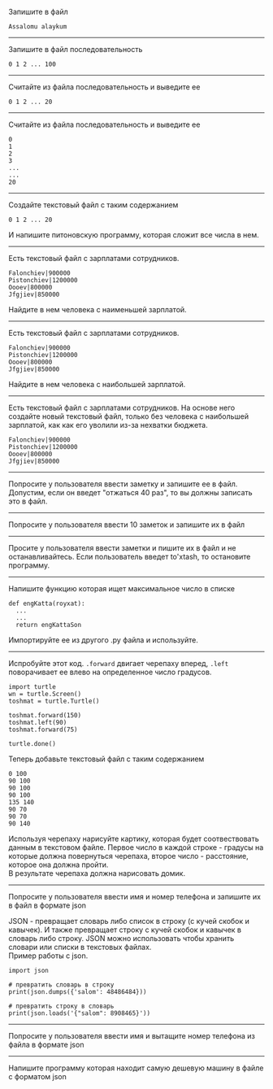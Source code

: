 Запишите в файл
```
Assalomu alaykum
```

---

Запишите в файл последовательность
```
0 1 2 ... 100
```

---

Считайте из файла последовательность и выведите ее
```
0 1 2 ... 20
```

---

Считайте из файла последовательность и выведите ее
```
0
1
2
3
...
...
20
```

---

Создайте текстовый файл с таким содержанием
```
0 1 2 ... 20
```
И напишите питоновскую программу, которая сложит все числа в нем.

---

Есть текстовый файл с зарплатами сотрудников.

```
Falonchiev|900000
Pistonchiev|1200000
Oooev|800000
Jfgjiev|850000
```

Найдите в нем человека с наименьшей зарплатой.

---

Есть текстовый файл с зарплатами сотрудников.

```
Falonchiev|900000
Pistonchiev|1200000
Oooev|800000
Jfgjiev|850000
```

Найдите в нем человека с наибольшей зарплатой.

---

Есть текстовый файл с зарплатами сотрудников. На основе него создайте новый текстовый файл, только без человека с наибольшей зарплатой, как как его уволили из-за нехватки бюджета.

```
Falonchiev|900000
Pistonchiev|1200000
Oooev|800000
Jfgjiev|850000
```

---

Попросите у пользователя ввести заметку и запишите ее в файл. Допустим, если он введет "отжаться 40 раз", то вы должны записать это в файл.

---

Попросите у пользователя ввести 10 заметок и запишите их в файл

---

Просите у пользователя ввести заметки и пишите их в файл и не останавливайтесь.
Если пользователь введет to'xtash, то остановите программу.

---

Напишите функцию которая ищет максимальное число в списке
```
def engKatta(royxat):
  ...
  ...
  return engKattaSon
```
Импортируйте ее из другого .py файла и используйте.

---

Испробуйте этот код. `.forward` двигает черепаху вперед, `.left` поворачивает ее влево на определенное число градусов.
```
import turtle
wn = turtle.Screen()
toshmat = turtle.Turtle()

toshmat.forward(150)
toshmat.left(90)
toshmat.forward(75)

turtle.done()
```

Теперь добавьте текстовый файл с таким содержанием
```
0 100
90 100
90 100
90 100
135 140
90 70
90 70
90 140
```
Используя черепаху нарисуйте картику, которая будет соотвествовать данным в текстовом файле. Первое число в каждой строке - градусы
на которые должна повернуться черепаха, второе число - расстояние, которое она должна пройти.  
В результате черепаха должна нарисовать
домик.

---

Попросите у пользователя ввести имя и номер телефона и запишите их в файл в формате json


JSON - превращает словарь либо список в строку (с кучей скобок и кавычек). И также превращает строку с кучей скобок и 
кавычек в словарь либо строку. JSON можно использовать чтобы хранить словари или списки в текстовых файлах.  
Пример работы с json.
```
import json

# превратить словарь в строку
print(json.dumps({'salom': 48486484}))

# превратить строку в словарь
print(json.loads('{"salom": 8908465}'))

```
---

Попросите у пользователя ввести имя и вытащите номер телефона из файла в формате json

---

Напишите программу которая находит самую дешевую машину в файле с форматом json
